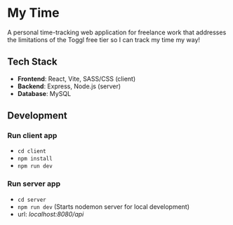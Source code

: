 # My Time
A personal time-tracking web application for freelance work that addresses the limitations of the Toggl free tier so I can track my time my way!

## Tech Stack

- **Frontend**: React, Vite, SASS/CSS (client)
- **Backend**: Express, Node.js (server)
- **Database**: MySQL

## Development
### Run client app
- `cd client`
- `npm install`
- `npm run dev`

### Run server app
- `cd server`
- `npm run dev` (Starts nodemon server for local development)
- url: *localhost:8080/api*